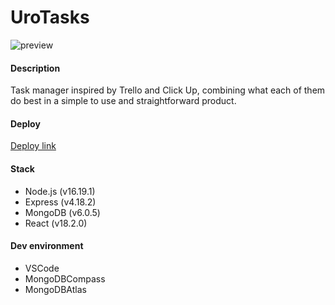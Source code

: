 # UroTasks
![preview](https://github.com/marcola47/uroTasks/assets/78169543/674388c9-9514-4429-9e0e-d3f7892f94e2)

#### Description
Task manager inspired by Trello and Click Up, combining what each of them do best in a simple to use and straightforward product.

#### Deploy
[Deploy link](https://urotasks.onrender.com/)

#### Stack
- Node.js (v16.19.1)
- Express (v4.18.2)
- MongoDB (v6.0.5)
- React (v18.2.0)

#### Dev environment
- VSCode
- MongoDBCompass
- MongoDBAtlas
